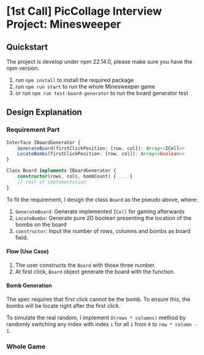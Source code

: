 # [1st Call] PicCollage Interview Project: Minesweeper

## Quickstart
The project is develop under npm 22.14.0, please make sure you have the npm version.
1. run `npm install` to install the required package
2. run `npm run start` to run the whole Minesweeper game
3. or run `npm run test-board-generator` to run the board generator test

## Design Explanation

### Requirement Part

```typescript
Interface IBoardGenerator {
    GenerateBoard(firstClickPosition: [row, col]): Array<<ICell>>
    LocateBombs(firstClickPosition: [row, col]): Array<<boolean>>
}

Class Board implements IBoardGenerator {
    constructor(rows, cols, bombCount) { ... }
    // rest of implementation
}
```

To fit the requirement, I design the class `Board` as the pseudo above, where:
1. `GenerateBoard`: Generate implemented `ICell` for gaming afterwards
2. `LocateBombs`: Generate pure 2D boolean presenting the location of the bombs on the board
3. `constructor`: Input the number of rows, columns and bombs as board field.

#### Flow (Use Case)

1. The user constructs the `Board` with those three number.
2. At first click, `Board` object generate the board with the function.

#### Bomb Generation

The spec requires that first click cannot be the bomb. To ensure this, the bombs will be locate right after the first click.

To simulate the real random, I implement `O(rows * columns)` method by randomly switching any index with index `i` for all `i` from `0` to `row * column - 1`.

### Whole Game

